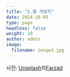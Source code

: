 ```yaml
---
title: "2.웹 개발자"
date: 2024-10-05
type: page
headless: false
weight: 10
author: admin
image: 
  filename: image4.jpg
---
```

사진: <a href="https://unsplash.com/ko/%EC%82%AC%EC%A7%84/two-black-computer-monitors-on-black-table-p-xSl33Wxyc?utm_content=creditCopyText&utm_medium=referral&utm_source=unsplash">Unsplash</a>의<a href="https://unsplash.com/ko/@euwars?utm_content=creditCopyText&utm_medium=referral&utm_source=unsplash">Farzad</a>
  